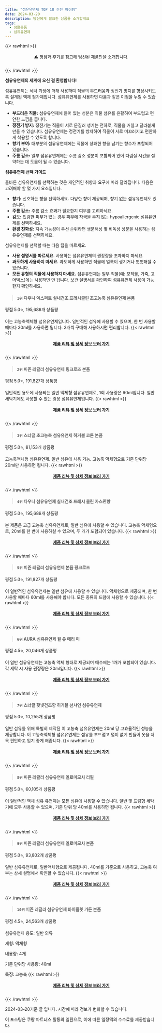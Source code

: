 ```yaml
---
title: "섬유유연제 TOP 10 추천 아이템"
date: 2024-03-20
description: 당신에게 필요한 상품을 소개할게요
tags:
  - 생활용품
  - 섬유유연제
---
```

{{< rawhtml >}}<div class="toc" style="text-align: center; height: 50px; line-height: 2;">  <p>⚠️ 평점과 후기를 참고해 엄선된 제품만을 소개합니다.<br></p></div> {{< /rawhtml >}}

**섬유유연제의 세계에 오신 걸 환영합니다!**

섬유유연제는 세탁 과정에 더해 사용하여 직물의 부드러움과 정전기 방지를 향상시키도록 설계된 액체 첨가제입니다. 섬유유연제를 사용하면 다음과 같은 이점을 누릴 수 있습니다.

* **부드러운 직물:** 섬유유연제에 들어 있는 성분은 직물 섬유를 윤활하여 부드럽고 편안한 느낌을 줍니다.
* **정전기 방지:** 정전기는 직물이 서로 문질러 생기는 전하로, 직물을 거칠고 달라붙게 만들 수 있습니다. 섬유유연제는 정전기를 방지하여 직물이 서로 미끄러지고 편안하게 착용할 수 있도록 합니다.
* **향기 부여:** 대부분의 섬유유연제에는 직물에 상쾌한 향을 남기는 향수가 포함되어 있습니다.
* **주름 감소:** 일부 섬유유연제에는 주름 감소 성분이 포함되어 있어 다림질 시간을 절약하는 데 도움이 될 수 있습니다.

**섬유유연제 선택 가이드**

올바른 섬유유연제를 선택하는 것은 개인적인 취향과 요구에 따라 달라집니다. 다음은 고려해야 할 몇 가지 요소입니다.

* **향기:** 선호하는 향을 선택하세요. 다양한 향이 제공되며, 향기 없는 섬유유연제도 있습니다.
* **주름 감소:** 주름 감소 효과가 필요한지 여부를 고려하세요.
* **감도:** 민감한 피부가 있는 경우 피부에 자극을 주지 않는 hypoallergenic 섬유유연제를 선택하세요.
* **환경 친화성:** 지속 가능성이 우선 순위라면 생분해성 및 비독성 성분을 사용하는 섬유유연제를 선택하세요.

섬유유연제를 선택할 때는 다음 팁을 따르세요.

* **사용 설명서를 따르세요.** 사용하는 섬유유연제의 권장량을 초과하지 마세요.
* **과도하게 사용하지 마세요.** 과도하게 사용하면 직물에 얼룩이 생기거나 뻣뻣해질 수 있습니다.
* **모든 유형의 직물에 사용하지 마세요.** 섬유유연제는 일부 직물(예: 모직물, 가죽, 고어텍스)에는 사용하면 안 됩니다. 보관 설명서를 확인하여 섬유유연제 사용이 가능한지 확인하세요.


>#### `1위` 다우니 엑스퍼트 실내건조 프레시클린 초고농축 섬유유연제 본품
평점 5.0⭐, 195,689개 상품평

이는 고농축액체형 섬유유연제입니다. 일반적인 섬유에 사용할 수 있으며, 한 번 사용할 때마다 20ml를 사용하면 됩니다. 2개씩 구매해 사용하시면 편리합니다.
{{< rawhtml >}}<div class="toc" style="text-align: center; height: 50px; line-height: 2;"><p><b><a href="https://link.coupang.com/re/AFFSDP?lptag=AF5033054&pageKey=7477829804&itemId=20001748197&vendorItemId=71805128607&traceid=V0-153-9a465f9809b357b4&requestid=20240320200122601234979300&token=31850B%7CGM">제품 리뷰 및 상세 정보 보러 가기</a></b><br></p> </div>{{< /rawhtml >}}

>#### `2위` 피죤 레귤러 섬유유연제 핑크로즈 본품
평점 5.0⭐, 191,827개 상품평

일반적인 용도에 사용되는 일반 액체형 섬유유연제로, 1회 사용량은 60ml입니다. 일반 세탁기에도 사용할 수 있는 겸용 섬유유연제입니다.
{{< rawhtml >}}<div class="toc" style="text-align: center; height: 50px; line-height: 2;"><p><b><a href="https://link.coupang.com/re/AFFSDP?lptag=AF5033054&pageKey=142412365&itemId=6088507327&vendorItemId=3056632559&traceid=V0-153-72a4a71d73f4678a&requestid=20240320200122601234979300&token=31850B%7CGM">제품 리뷰 및 상세 정보 보러 가기</a></b><br></p> </div>{{< /rawhtml >}}

>#### `3위` 스너글 초고농축 섬유유연제 허거블 코튼 본품
평점 5.0⭐, 81,153개 상품평

고농축액체형 섬유유연제. 일반 섬유에 사용 가능. 고농축 액체형으로 기준 단위당 20ml만 사용하면 됩니다.
{{< rawhtml >}}<div class="toc" style="text-align: center; height: 50px; line-height: 2;"><p><b><a href="https://link.coupang.com/re/AFFSDP?lptag=AF5033054&pageKey=1703093047&itemId=19447429883&vendorItemId=70887318328&traceid=V0-153-bcbab910713e5773&requestid=20240320200122601234979300&token=31850B%7CGM">제품 리뷰 및 상세 정보 보러 가기</a></b><br></p> </div>{{< /rawhtml >}}

>#### `4위` 다우니 섬유유연제 실내건조 프레시 클린 자스민향
평점 5.0⭐, 195,689개 상품평

본 제품은 고급 고농축 섬유유연제로, 일반 섬유에 사용할 수 있습니다. 고농축 액체형으로, 20ml를 한 번에 사용하실 수 있으며, 두 개가 포함되어 있습니다.
{{< rawhtml >}}<div class="toc" style="text-align: center; height: 50px; line-height: 2;"><p><b><a href="https://link.coupang.com/re/AFFSDP?lptag=AF5033054&pageKey=7477829804&itemId=19885117136&vendorItemId=84615021992&traceid=V0-153-9a465f9809b357b4&requestid=20240320200122601234979300&token=31850B%7CGM">제품 리뷰 및 상세 정보 보러 가기</a></b><br></p> </div>{{< /rawhtml >}}

>#### `5위` 피죤 레귤러 섬유유연제 본품 핑크로즈
평점 5.0⭐, 191,827개 상품평

이 일반적인 섬유유연제는 일반 섬유에 사용할 수 있습니다. 액체형으로 제공되며, 한 번 사용할 때마다 60ml를 사용해야 합니다. 모든 종류의 드럼에 사용할 수 있습니다.
{{< rawhtml >}}<div class="toc" style="text-align: center; height: 50px; line-height: 2;"><p><b><a href="https://link.coupang.com/re/AFFSDP?lptag=AF5033054&pageKey=142412365&itemId=968657846&vendorItemId=85166941020&traceid=V0-153-72a4a71d73f4678a&requestid=20240320200122601234979300&token=31850B%7CGM">제품 리뷰 및 상세 정보 보러 가기</a></b><br></p> </div>{{< /rawhtml >}}

>#### `6위` AURA 섬유유연제 윌 유 메리 미
평점 4.5⭐, 20,046개 상품평

이 일반 섬유유연제는 고농축 액체 형태로 제공되며 매수에는 1개가 포함되어 있습니다. 각 세탁 시 사용 권장량은 20ml입니다.
{{< rawhtml >}}<div class="toc" style="text-align: center; height: 50px; line-height: 2;"><p><b><a href="https://link.coupang.com/re/AFFSDP?lptag=AF5033054&pageKey=7108273296&itemId=17761897003&vendorItemId=88344994252&traceid=V0-153-14706f696b9bdf24&requestid=20240320200122601234979300&token=31850B%7CGM">제품 리뷰 및 상세 정보 보러 가기</a></b><br></p> </div>{{< /rawhtml >}}

>#### `7위` 스너글 햇빛건조향 허거블 선샤인 섬유유연제
평점 5.0⭐, 10,255개 상품평

일반 섬유를 위해 특별히 제작된 이 고농축 섬유유연제는 20ml 당 고효율적인 성능을 제공합니다. 이 고농축액체형 섬유유연제는 섬유를 부드럽고 털이 없게 만들어 옷을 더욱 편안하고 입기 좋게 해줍니다.
{{< rawhtml >}}<div class="toc" style="text-align: center; height: 50px; line-height: 2;"><p><b><a href="https://link.coupang.com/re/AFFSDP?lptag=AF5033054&pageKey=6046174321&itemId=19455356951&vendorItemId=78347827891&traceid=V0-153-ec626fa4168b8faa&requestid=20240320200122601234979300&token=31850B%7CGM">제품 리뷰 및 상세 정보 보러 가기</a></b><br></p> </div>{{< /rawhtml >}}

>#### `8위` 피죤 레귤러 섬유유연제 옐로미모사 리필
평점 5.0⭐, 60,105개 상품평

이 일반적인 액체 섬유 유연제는 모든 섬유에 사용할 수 있습니다. 일반 및 드럼형 세탁기에 모두 사용할 수 있으며, 기준 단위 당 40ml를 사용하면 됩니다.
{{< rawhtml >}}<div class="toc" style="text-align: center; height: 50px; line-height: 2;"><p><b><a href="https://link.coupang.com/re/AFFSDP?lptag=AF5033054&pageKey=4770948776&itemId=18501931840&vendorItemId=3195132397&traceid=V0-153-96292a7299d774ff&requestid=20240320200122601234979300&token=31850B%7CGM">제품 리뷰 및 상세 정보 보러 가기</a></b><br></p> </div>{{< /rawhtml >}}

>#### `9위` 피죤 레귤러 섬유유연제 옐로미모사 본품
평점 5.0⭐, 93,802개 상품평

일반 섬유유연제로, 일반액체형으로 제공됩니다. 40ml를 기준으로 사용하고, 고농축 여부는 상세 설명에서 확인할 수 있습니다.
{{< rawhtml >}}<div class="toc" style="text-align: center; height: 50px; line-height: 2;"><p><b><a href="https://link.coupang.com/re/AFFSDP?lptag=AF5033054&pageKey=4771068487&itemId=19559686199&vendorItemId=3056632563&traceid=V0-153-120b36f88a77cfb8&requestid=20240320200122601234979300&token=31850B%7CGM">제품 리뷰 및 상세 정보 보러 가기</a></b><br></p> </div>{{< /rawhtml >}}

>#### `10위` 피죤 레귤러 섬유유연제 바이올렛 가든 본품
평점 4.5⭐, 24,563개 상품평

섬유유연제 용도: 일반 의류

제형: 액체형

내용량: 4개

기준 단위당 사용량: 40ml

특징: 고농축
{{< rawhtml >}}<div class="toc" style="text-align: center; height: 50px; line-height: 2;"><p><b><a href="https://link.coupang.com/re/AFFSDP?lptag=AF5033054&pageKey=7312577080&itemId=87760747&vendorItemId=3149953798&traceid=V0-153-fa75d90c28c1172b&requestid=20240320200122601234979300&token=31850B%7CGM">제품 리뷰 및 상세 정보 보러 가기</a></b><br></p> </div>{{< /rawhtml >}}


2024-03-20기준 글 입니다.
시간에 따라 정보가 변화할 수 있습니다.

이 포스팅은 쿠팡 파트너스 활동의 일환으로, 이에 따른 일정액의 수수료를 제공받습니다.